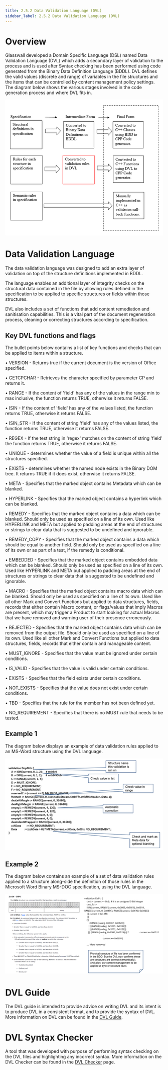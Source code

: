 ```yaml
---
title: 2.5.2 Data Validation Language (DVL)
sidebar_label: 2.5.2 Data Validation Language (DVL)
---
```


# Overview

Glasswall developed a Domain Specific Language (DSL) named Data Validation Language (DVL) which adds a secondary layer of validation to the process and is used after Syntax checking has been performed using code generated from the Binary Data Definition Language (BDDL). DVL defines the valid values (discrete and range) of variables in the file structures and the items that can be controlled by content management policy settings. The diagram below shows the various stages involved in the code generation process and where DVL fits in.


![DVL Process](media/DVLProcDia.PNG)

# Data Validation Language 

The data validation language was designed to add an extra layer of validation on top of the structure definitions implemented in BDDL. 

The language enables an additional layer of integrity checks on the structural data contained in the file by allowing rules defined in the specification to be applied to specific structures or fields within those structures.

DVL also includes a set of functions that add content remediation and sanitisation capabilities. This is a vital part of the document regeneration process, cleaning or correcting structures according to specification.


## Key DVL functions and flags 

The bullet points below contains a list of key functions and checks that can be applied to items within a structure.

•	VERSION - Returns true if the current document is the version of Office specified.

•	GETCPCHAR - Retrieves the character specified by parameter CP and returns it.

•	RANGE - If the content of 'field' has any of the values in the range min to max inclusive, the function returns TRUE, otherwise it returns FALSE.

•	ISIN - If the content of 'field' has any of the values listed, the function returns TRUE, otherwise it returns FALSE.

•	ISIN_STR - If the content of string 'field' has any of the values listed, the function returns TRUE, otherwise it returns FALSE.

•	REGEX - If the test string in 'regex' matches on the content of string 'field' the function returns TRUE, otherwise it returns FALSE.

•	UNIQUE - determines whether the value of a field is unique within all the structures specified.

•	EXISTS - determines whether the named node exists in the Binary DOM tree. It returns TRUE if it does exist, otherwise it returns FALSE.

•	META - Specifies that the marked object contains Metadata which can be blanked.

•	HYPERLINK - Specifies that the marked object contains a hyperlink which can be blanked.

•	REMEDY - Specifies that the marked object contains a data which can be blanked. Should only be used as specified on a line of its own. Used like HYPERLINK and META but applied to padding areas at the end of structures or strings to clear data that is suggested to be undefined and ignorable.

•	REMEDY_COPY - Specifies that the marked object contains a data which should be equal to another field. Should only be used as specified on a line of its own or as part of a test, if the remedy is conditional.

•	EMBEDDED - Specifies that the marked object contains embedded data which can be blanked. Should only be used as specified on a line of its own. Used like HYPERLINK and META but applied to padding areas at the end of structures or strings to clear data that is suggested to be undefined and ignorable.

•	MACRO - Specifies that the marked object contains macro data which can be blanked. Should only be used as specified on a line of its own. Used like all other Mark and Convert Functions but applied to data structures, fields, records that either contain Macro content, or flags/values that imply Macros are present, which may trigger a Product to start looking for actual Macros that we have removed and warning user of their presence erroneously.

•	REJECTED - Specifies that the marked object contains data which can be removed from the output file. Should only be used as specified on a line of its own. Used like all other Mark and Convert Functions but applied to data structures, fields, records that either contain and manageable content.

•	MUST_IGNORE - Specifies that the value must be ignored under certain conditions.

•	IS_VALID - Specifies that the value is valid under certain conditions.
 
•	EXISTS - Specifies that the field exists under certain conditions.

•	NOT_EXISTS - Specifies that the value does not exist under certain conditions.
 
•	TBD - Specifies that the rule for the member has not been defined yet.

•	NO_REQUIREMENT - Specifies that there is no MUST rule that needs to be tested. 

## Example 1

The diagram below displays an example of data validation rules applied to an MS-Word structure using the DVL language.


![Alt text](media/DVLExample1.PNG)

## Example 2

The diagram below contains an example of a set of data validation rules applied to a structure along-side the definition of those rules in the Microsoft Word Binary MS-DOC specification, using the DVL language.

![Alt text](media/DVLExample2.PNG)

# DVL Guide

The DVL guide is intended to provide advice on writing DVL and its intent is to produce DVL in a consistent format, and to provide the syntax of DVL.  More information
on DVL can be found in the [DVL Guide](../../3-guides/3_4-DVLGuide).


# DVL Syntax Checker

A tool that was developed with purpose of performing syntax checking on
the DVL files and highlighting any incorrect syntax. More information
on the DVL Checker can be found in the [DVL Checker](../../7-tools/7_4-dvl/7_4_1-DVLChecker) page.


